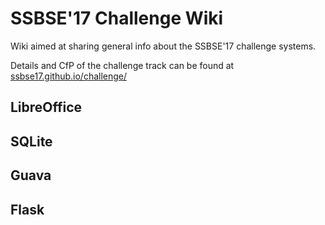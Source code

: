 # SSBSE'17 Challenge Wiki
Wiki aimed at sharing general info about the SSBSE'17 challenge systems. 

Details and CfP of the challenge track can be found at [ssbse17.github.io/challenge/](http://ssbse17.github.io/challenge/)

## LibreOffice

## SQLite

## Guava

## Flask
